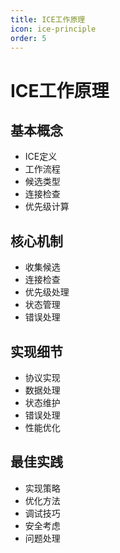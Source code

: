 ```yaml
---
title: ICE工作原理
icon: ice-principle
order: 5
---
```


# ICE工作原理

## 基本概念
- ICE定义
- 工作流程
- 候选类型
- 连接检查
- 优先级计算

## 核心机制
- 收集候选
- 连接检查
- 优先级处理
- 状态管理
- 错误处理

## 实现细节
- 协议实现
- 数据处理
- 状态维护
- 错误处理
- 性能优化

## 最佳实践
- 实现策略
- 优化方法
- 调试技巧
- 安全考虑
- 问题处理
